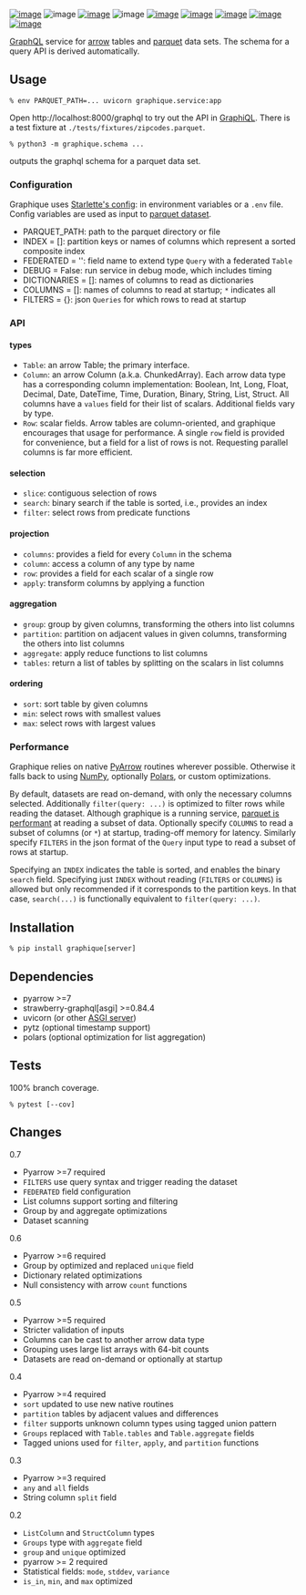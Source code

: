 [![image](https://img.shields.io/pypi/v/graphique.svg)](https://pypi.org/project/graphique/)
![image](https://img.shields.io/pypi/pyversions/graphique.svg)
[![image](https://pepy.tech/badge/graphique)](https://pepy.tech/project/graphique)
![image](https://img.shields.io/pypi/status/graphique.svg)
[![image](https://github.com/coady/graphique/workflows/build/badge.svg)](https://github.com/coady/graphique/actions)
[![image](https://codecov.io/gh/coady/graphique/branch/main/graph/badge.svg)](https://codecov.io/gh/coady/graphique/)
[![image](https://github.com/coady/graphique/workflows/codeql/badge.svg)](https://github.com/coady/graphique/security/code-scanning)
[![image](https://img.shields.io/badge/code%20style-black-000000.svg)](https://pypi.org/project/black/)
[![image](http://mypy-lang.org/static/mypy_badge.svg)](http://mypy-lang.org/)

[GraphQL](https://graphql.org) service for [arrow](https://arrow.apache.org) tables and [parquet](https://parquet.apache.org) data sets. The schema for a query API is derived automatically.

## Usage
```console
% env PARQUET_PATH=... uvicorn graphique.service:app
```

Open http://localhost:8000/graphql to try out the API in [GraphiQL](https://github.com/graphql/graphiql/tree/main/packages/graphiql#readme). There is a test fixture at `./tests/fixtures/zipcodes.parquet`.

```console
% python3 -m graphique.schema ...
```
outputs the graphql schema for a parquet data set.

### Configuration
Graphique uses [Starlette's config](https://www.starlette.io/config/): in environment variables or a `.env` file. Config variables are used as input to [parquet dataset](https://arrow.apache.org/docs/python/dataset.html).

* PARQUET_PATH: path to the parquet directory or file
* INDEX = []: partition keys or names of columns which represent a sorted composite index 
* FEDERATED = '': field name to extend type `Query` with a federated `Table` 
* DEBUG = False: run service in debug mode, which includes timing
* DICTIONARIES = []: names of columns to read as dictionaries
* COLUMNS = []: names of columns to read at startup; `*` indicates all
* FILTERS = {}: json `Queries` for which rows to read at startup

### API
#### types
* `Table`: an arrow Table; the primary interface.
* `Column`: an arrow Column (a.k.a. ChunkedArray). Each arrow data type has a corresponding column implementation: Boolean, Int, Long, Float, Decimal, Date, DateTime, Time, Duration, Binary, String, List, Struct. All columns have a `values` field for their list of scalars. Additional fields vary by type.
* `Row`: scalar fields. Arrow tables are column-oriented, and graphique encourages that usage for performance. A single `row` field is provided for convenience, but a field for a list of rows is not. Requesting parallel columns is far more efficient.

#### selection
* `slice`: contiguous selection of rows
* `search`: binary search if the table is sorted, i.e., provides an index
* `filter`: select rows from predicate functions

#### projection
* `columns`: provides a field for every `Column` in the schema
* `column`: access a column of any type by name
* `row`: provides a field for each scalar of a single row
* `apply`: transform columns by applying a function

#### aggregation
* `group`: group by given columns, transforming the others into list columns
* `partition`: partition on adjacent values in given columns, transforming the others into list columns
* `aggregate`: apply reduce functions to list columns
* `tables`: return a list of tables by splitting on the scalars in list columns

#### ordering
* `sort`: sort table by given columns
* `min`: select rows with smallest values
* `max`: select rows with largest values

### Performance
Graphique relies on native [PyArrow](https://arrow.apache.org/docs/python/index.html) routines wherever possible. Otherwise it falls back to using [NumPy](https://numpy.org/doc/stable/), optionally [Polars](https://pola-rs.github.io/polars/py-polars/html/reference/), or custom optimizations.

By default, datasets are read on-demand, with only the necessary columns selected. Additionally `filter(query: ...)` is optimized to filter rows while reading the dataset. Although graphique is a running service, [parquet is performant](https://arrow.apache.org/docs/python/generated/pyarrow.dataset.Dataset.html) at reading a subset of data. Optionally specify `COLUMNS` to read a subset of columns (or `*`) at startup, trading-off memory for latency. Similarly specify `FILTERS` in the json format of the `Query` input type to read a subset of rows at startup.

Specifying an `INDEX` indicates the table is sorted, and enables the binary `search` field. Specifying just `INDEX` without reading (`FILTERS` or `COLUMNS`) is allowed but only recommended if it corresponds to the partition keys. In that case, `search(...)` is functionally equivalent to `filter(query: ...)`.

## Installation
```console
% pip install graphique[server]
```

## Dependencies
* pyarrow >=7
* strawberry-graphql[asgi] >=0.84.4
* uvicorn (or other [ASGI server](https://asgi.readthedocs.io/en/latest/implementations.html))
* pytz (optional timestamp support)
* polars (optional optimization for list aggregation)

## Tests
100% branch coverage.

```console
% pytest [--cov]
```

## Changes
0.7

* Pyarrow >=7 required
* `FILTERS` use query syntax and trigger reading the dataset
* `FEDERATED` field configuration
* List columns support sorting and filtering
* Group by and aggregate optimizations
* Dataset scanning

0.6

* Pyarrow >=6 required
* Group by optimized and replaced `unique` field
* Dictionary related optimizations
* Null consistency with arrow `count` functions

0.5

* Pyarrow >=5 required
* Stricter validation of inputs
* Columns can be cast to another arrow data type
* Grouping uses large list arrays with 64-bit counts
* Datasets are read on-demand or optionally at startup

0.4

* Pyarrow >=4 required
* `sort` updated to use new native routines
* `partition` tables by adjacent values and differences
* `filter` supports unknown column types using tagged union pattern
* `Groups` replaced with `Table.tables` and `Table.aggregate` fields
* Tagged unions used for `filter`, `apply`, and `partition` functions

0.3

* Pyarrow >=3 required
* `any` and `all` fields
* String column `split` field

0.2

* `ListColumn` and `StructColumn` types
* `Groups` type with `aggregate` field
* `group` and `unique` optimized
* pyarrow >= 2 required
* Statistical fields: `mode`, `stddev`, `variance`
* `is_in`, `min`, and `max` optimized
